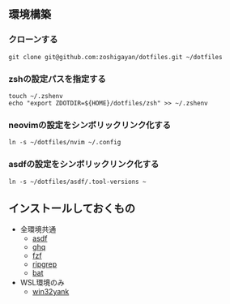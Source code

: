 ## 環境構築

### クローンする

```shell
git clone git@github.com:zoshigayan/dotfiles.git ~/dotfiles
```

### zshの設定パスを指定する

```shell
touch ~/.zshenv
echo "export ZDOTDIR=${HOME}/dotfiles/zsh" >> ~/.zshenv
```

### neovimの設定をシンボリックリンク化する

```shell
ln -s ~/dotfiles/nvim ~/.config
```

### asdfの設定をシンボリックリンク化する

```shell
ln -s ~/dotfiles/asdf/.tool-versions ~
```

## インストールしておくもの

* 全環境共通
  * [asdf](asdf-vm/asdf)
  * [ghq](x-motemen/ghq)
  * [fzf](junegunn/fzf)
  * [ripgrep](BurntSushi/ripgrep)
  * [bat](sharkdp/bat)
* WSL環境のみ
  * [win32yank](https://github.com/equalsraf/win32yank)

